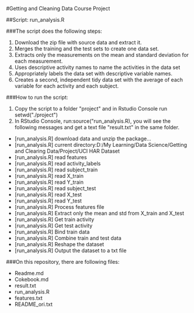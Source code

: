 #Getting and Cleaning Data Course Project

##Script: run_analysis.R

###The script does the following steps:

1. Download the zip file with source data and extract it. 
2. Merges the training and the test sets to create one data set.
3. Extracts only the measurements on the mean and standard deviation for each measurement. 
4. Uses descriptive activity names to name the activities in the data set
5. Appropriately labels the data set with descriptive variable names. 
6. Creates a second, independent tidy data set with the average of each variable for each activity and each subject.

###How to run the script:
1. Copy the script to a folder "project" and in Rstudio Console run setwd("./project")
2. In RStudio Console, run:source("run_analysis.R), you will see the following messages and get a text file "result.txt" in the same folder.

* [run_analysis.R] download data and unzip the package...
* [run_analysis.R] current directory:D:/My Learning/Data Science/Getting and Clearing Data/Project/UCI HAR Dataset
* [run_analysis.R] read features
* [run_analysis.R] read activity_labels
* [run_analysis.R] read subject_train
* [run_analysis.R] read X_train
* [run_analysis.R] read Y_train
* [run_analysis.R] read subject_test
* [run_analysis.R] read X_test
* [run_analysis.R] read Y_test
* [run_analysis.R] Process features file
* [run_analysis.R] Extract only the mean and std from X_train and X_test
* [run_analysis.R] Get train activity
* [run_analysis.R] Get test activity
* [run_analysis.R] Bind train data
* [run_analysis.R] Combine train and test data
* [run_analysis.R] Reshape the dataset
* [run_analysis.R] Output the dataset to a txt file


###On this repository, there are following files:
* Readme.md
* Cokebook.md
* result.txt
* run_analysis.R
* features.txt
* README_ori.txt 




